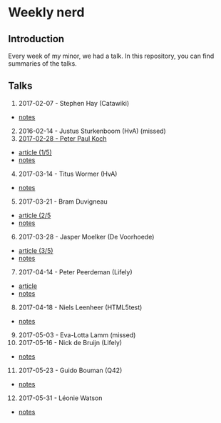 # Weekly nerd

## Introduction
Every week of my minor, we had a talk. In this repository, you can find summaries of the talks.

## Talks
1. 2017-02-07 - Stephen Hay (Catawiki)
  * [notes](https://github.com/Frankwarnaar/minor-weekly-nerd/blob/master/1.stephen_hay.md)
2. 2016-02-14 - Justus Sturkenboom (HvA) (missed)
3. [2017-02-28 - Peter Paul Koch](https://github.com/Frankwarnaar/minor-weekly-nerd/blob/master/2.ppk.md)
 * [article (1/5)](https://github.com/Frankwarnaar/minor-weekly-nerd/blob/master/2.%20Why%20tooling%20isn't%20such%20a%20bad%20thing.md)
 * [notes](https://github.com/Frankwarnaar/minor-weekly-nerd/blob/master/2.ppk.md)
4. 2017-03-14 - Titus Wormer (HvA)
 * [notes](https://github.com/Frankwarnaar/minor-weekly-nerd/blob/master/4.titus.md)
5. 2017-03-21 - Bram Duvigneau
 * [article (2/5](https://github.com/Frankwarnaar/minor-weekly-nerd/blob/master/5.%20Making%20the%20web%20accessible%20for%20everyone.md)
 * [notes](https://github.com/Frankwarnaar/minor-weekly-nerd/blob/master/5.bram.md)
6. 2017-03-28 - Jasper Moelker (De Voorhoede)
 * [article (3/5)](https://github.com/Frankwarnaar/minor-weekly-nerd/blob/master/6.%20Progressive%20enhancement.md)
 * [notes](https://github.com/Frankwarnaar/minor-weekly-nerd/blob/master/6.jasper.md)
7. 2017-04-14 - Peter Peerdeman (Lifely)
 * [article](https://github.com/Frankwarnaar/minor-weekly-nerd/blob/master/6.%20Pub%20sub%20pattern.md)
 * [notes](https://github.com/Frankwarnaar/minor-weekly-nerd/blob/master/7.peter.md)
8. 2017-04-18 - Niels Leenheer (HTML5test)
 * [notes](https://github.com/Frankwarnaar/minor-weekly-nerd/blob/master/8.niels.md)
9. 2017-05-03 - Eva-Lotta Lamm (missed)
10. 2017-05-16 - Nick de Bruijn (Lifely)
 * [notes](https://github.com/Frankwarnaar/minor-weekly-nerd/blob/master/10.nick.md)
11. 2017-05-23 - Guido Bouman (Q42)
 * [notes](https://github.com/Frankwarnaar/minor-weekly-nerd/blob/master/11.guido.md)
12. 2017-05-31 - Léonie Watson
 * [notes](https://github.com/Frankwarnaar/minor-weekly-nerd/blob/master/12.leonie.md)
